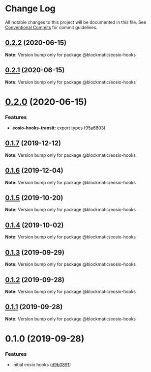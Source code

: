 # Change Log

All notable changes to this project will be documented in this file.
See [Conventional Commits](https://conventionalcommits.org) for commit guidelines.

## [0.2.2](https://github.com/blockmatic/eos-hooks/compare/@blockmatic/eosio-hooks@0.2.1...@blockmatic/eosio-hooks@0.2.2) (2020-06-15)

**Note:** Version bump only for package @blockmatic/eosio-hooks





## [0.2.1](https://github.com/blockmatic/eos-hooks/compare/@blockmatic/eosio-hooks@0.2.0...@blockmatic/eosio-hooks@0.2.1) (2020-06-15)

**Note:** Version bump only for package @blockmatic/eosio-hooks





# [0.2.0](https://github.com/blockmatic/eos-hooks/compare/@blockmatic/eosio-hooks@0.1.7...@blockmatic/eosio-hooks@0.2.0) (2020-06-15)


### Features

* **eosio-hooks-transit:** export types ([95a6803](https://github.com/blockmatic/eos-hooks/commit/95a6803))





## [0.1.7](https://github.com/blockmatic/eos-hooks/compare/@blockmatic/eosio-hooks@0.1.6...@blockmatic/eosio-hooks@0.1.7) (2019-12-12)

**Note:** Version bump only for package @blockmatic/eosio-hooks





## [0.1.6](https://github.com/blockmatic/eos-hooks/compare/@blockmatic/eosio-hooks@0.1.5...@blockmatic/eosio-hooks@0.1.6) (2019-12-04)

**Note:** Version bump only for package @blockmatic/eosio-hooks

## [0.1.5](https://github.com/blockmatic/eos-hooks/compare/@blockmatic/eosio-hooks@0.1.4...@blockmatic/eosio-hooks@0.1.5) (2019-10-20)

**Note:** Version bump only for package @blockmatic/eosio-hooks

## [0.1.4](https://github.com/blockmatic/eos-hooks/compare/@blockmatic/eosio-hooks@0.1.3...@blockmatic/eosio-hooks@0.1.4) (2019-10-02)

**Note:** Version bump only for package @blockmatic/eosio-hooks

## [0.1.3](https://github.com/blockmatic/eos-hooks/compare/@blockmatic/eosio-hooks@0.1.2...@blockmatic/eosio-hooks@0.1.3) (2019-09-29)

**Note:** Version bump only for package @blockmatic/eosio-hooks

## [0.1.2](https://github.com/blockmatic/eos-hooks/compare/@blockmatic/eosio-hooks@0.1.1...@blockmatic/eosio-hooks@0.1.2) (2019-09-28)

**Note:** Version bump only for package @blockmatic/eosio-hooks

## [0.1.1](https://github.com/blockmatic/eos-hooks/compare/@blockmatic/eosio-hooks@0.1.0...@blockmatic/eosio-hooks@0.1.1) (2019-09-28)

**Note:** Version bump only for package @blockmatic/eosio-hooks

# 0.1.0 (2019-09-28)

### Features

- initial eosio hooks ([d9b0891](https://github.com/blockmatic/eos-hooks/commit/d9b0891))
